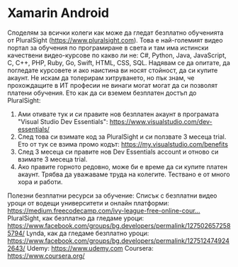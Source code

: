 # Xamarin Android

Споделям за всички колеги как може да гледат безплатно обученията от PluralSight (https://www.pluralsight.com). Това е най-големият видео портал за обучения по програмиране в света и там има истински качествени видео-курсове по какво ли не: C#, Python, Java, JavaScript, C, C++, PHP, Ruby, Go, Swift, HTML, CSS, SQL.
Надявам се да опитате, да погледате курсовете и ако наистина ви носят стойност, да си купите акаунт. Не искам да толерирам хитруването, но пък знам, че прохождащите в ИТ професии не винаги могат могат да си позволят платени обучения.
Ето как да си вземем безплатен достъп до PluralSight:
1) Ами отивате тук и си правите нов безплатен акаунт в програмата "Visual Studio Dev Essentials":
https://www.visualstudio.com/dev-essentials/
2) След това си взимате код за PluralSight и си ползвате 3 месеца trial. Ето от тук се взима промо кодът:
https://my.visualstudio.com/benefits
3) След 3 месеца си правите нов Dev Essentials account и отново си взимате 3 месеца trial.
4) Ако правите горното редовно, може би е време да си купите платен акаунт. Трябва да уважаваме труда на колегите.
Тествано е от много хора и работи.























Полезни безплатни ресурси за обучение:
Списък с безплатни видео уроци от водещи университети и онлайн платформи:
https://medium.freecodecamp.com/ivy-league-free-online-cour…
PluralSight, как безплатно да гледаме уроци:
https://www.facebook.com/groups/bg.developers/permalink/1275026572585794/
Lynda, как да гледаме безплатно уроци:
https://www.facebook.com/groups/bg.developers/permalink/1275124749242643/
Udemy:
https://www.udemy.com
Coursera:
https://www.coursera.org/


